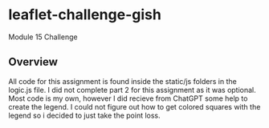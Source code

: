 # leaflet-challenge-gish
Module 15 Challenge

## Overview

All code for this assignment is found inside the static/js folders in the logic.js file. 
I did not complete part 2 for this assignment as it was optional. 
Most code is my own, however I did recieve from ChatGPT some help to create the legend. I could not figure out how to get colored squares with the legend so i decided to just take the point loss. 

